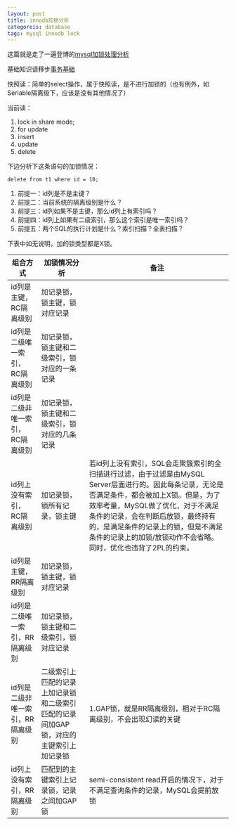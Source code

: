 ```yaml
---
layout: post
title: innodb加锁分析
categoreis: database
tags: mysql innodb lock
---
```


这篇就是走了一遍登博的[mysql加锁处理分析](http://hedengcheng.com/?p=771)

基础知识请移步[事务基础](/2016/07/16/transaction)

快照读：简单的select操作，属于快照读，是不进行加锁的（也有例外，如Seriable隔离级下，应该是没有其他情况了）

当前读：

1.  lock in share mode;
2.  for update
3.  insert
4.  update
5.  delete

下边分析下这条语句的加锁情况：

    delete from t1 where id = 10;

1.  前提一：id列是不是主键？
2.  前提二：当前系统的隔离级别是什么？
3.  前提三：id列如果不是主键，那么id列上有索引吗？
4.  前提四：id列上如果有二级索引，那么这个索引是唯一索引吗？
5.  前提五：两个SQL的执行计划是什么？索引扫描？全表扫描？

下表中如无说明，加的锁类型都是X锁。

|组合方式|加锁情况分析|备注|
|-|-|-|
|id列是主键，RC隔离级别|加记录锁，锁主键，锁对应记录||
|id列是二级唯一索引，RC隔离级别|加记录锁，锁主键和二级索引，锁对应的一条记录||
|id列是二级非唯一索引，RC隔离级别|加记录锁，锁主键和二级索引，锁对应的几条记录||
|id列上没有索引，RC隔离级别|加记录锁，锁所有记录，锁主键|若id列上没有索引，SQL会走聚簇索引的全扫描进行过滤，由于过滤是由MySQL Server层面进行的。因此每条记录，无论是否满足条件，都会被加上X锁。但是，为了效率考量，MySQL做了优化，对于不满足条件的记录，会在判断后放锁，最终持有的，是满足条件的记录上的锁，但是不满足条件的记录上的加锁/放锁动作不会省略。同时，优化也违背了2PL的约束。|
|id列是主键，RR隔离级别|加记录锁，锁主键，锁对应记录|
|id列是二级唯一索引，RR隔离级别|加记录锁，锁主键和二级索引，锁对应记录|
|id列是二级非唯一索引，RR隔离级别|二级索引上匹配的记录上加记录锁和二级索引匹配的记录间加GAP锁，对应的主键索引上加记录锁|1.GAP锁，就是RR隔离级别，相对于RC隔离级别，不会出现幻读的关键|
|id列上没有索引，RR隔离级别|匹配到的主键索引上记录锁，记录之间加GAP锁|semi-consistent read开启的情况下，对于不满足查询条件的记录，MySQL会提前放锁|
